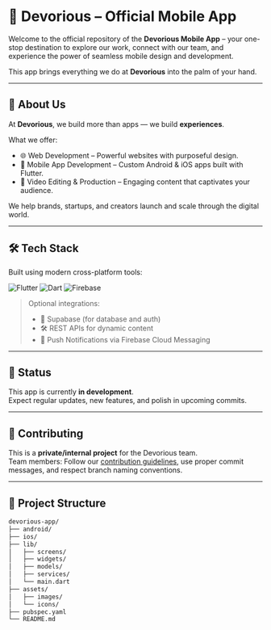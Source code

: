 # 📱 Devorious – Official Mobile App

Welcome to the official repository of the **Devorious Mobile App** – your one-stop destination to explore our work, connect with our team, and experience the power of seamless mobile design and development.

This app brings everything we do at **Devorious** into the palm of your hand.

---

## 💼 About Us

At **Devorious**, we build more than apps — we build **experiences**.

What we offer:
- 🌐 Web Development – Powerful websites with purposeful design.
- 📱 Mobile App Development – Custom Android & iOS apps built with Flutter.
- 🎥 Video Editing & Production – Engaging content that captivates your audience.

We help brands, startups, and creators launch and scale through the digital world.

---

## 🛠️ Tech Stack

Built using modern cross-platform tools:

![Flutter](https://img.shields.io/badge/Flutter-02569B?style=for-the-badge&logo=flutter&logoColor=white)
![Dart](https://img.shields.io/badge/Dart-0175C2?style=for-the-badge&logo=dart&logoColor=white)
![Firebase](https://img.shields.io/badge/Firebase-FFCA28?style=for-the-badge&logo=firebase&logoColor=black)

> Optional integrations:
> - 🧠 Supabase (for database and auth)
> - 🛠️ REST APIs for dynamic content
> - 💬 Push Notifications via Firebase Cloud Messaging

---

## 🚧 Status

This app is currently **in development**.  
Expect regular updates, new features, and polish in upcoming commits.

---

## 🤝 Contributing

This is a **private/internal project** for the Devorious team.  
Team members: Follow our [contribution guidelines](CONTRIBUTING.md), use proper commit messages, and respect branch naming conventions.

---

## 📂 Project Structure

```bash
devorious-app/
├── android/
├── ios/
├── lib/
│   ├── screens/
│   ├── widgets/
│   ├── models/
│   ├── services/
│   └── main.dart
├── assets/
│   ├── images/
│   └── icons/
├── pubspec.yaml
└── README.md
